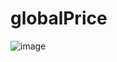 # globalPrice

![image](https://github.com/user-attachments/assets/667979e4-5676-442b-a47f-a0018f858eb0)

